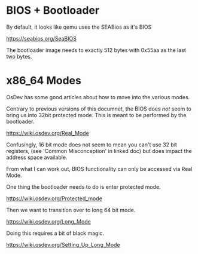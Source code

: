 # BIOS + Bootloader

By default, it looks like qemu uses the SEABios as it's BIOS

https://seabios.org/SeaBIOS




The bootloader image needs to exactly 512 bytes with 0x55aa as the
last two bytes.

# x86\_64 Modes
OsDev has some good articles about how to move into the various modes.

Contrary to previous versions of this documnet, the BIOS does *not* seem
to bring us into 32bit protected mode. This is meant to be performed
by the bootloader.

https://wiki.osdev.org/Real_Mode

Confusingly, 16 bit mode does not seem to mean you can't use 32 bit registers,
(see 'Common Misconception' in linked doc) but does impact the address space
available.

From what I can work out, BIOS functionality can only be accessed via Real Mode.

One thing the bootloader needs to do is enter protected mode.

https://wiki.osdev.org/Protected_mode

Then we want to transition over to long 64 bit mode.

https://wiki.osdev.org/Long_Mode

Doing this requires a bit of black magic.

https://wiki.osdev.org/Setting_Up_Long_Mode

